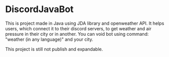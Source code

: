 # DiscordJavaBot

This is project made in Java using JDA library and openweather API. 
It helps users, which connect it to their discord servers, to get weather and air pressure in their city or in another.
You can void bot using command: "weather (in any language)" and your city.

This project is still not publish and expandable.
